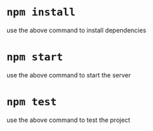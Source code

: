 # `npm install`
use the above command to install dependencies

# `npm start`
use the above command to start the server

# `npm test`
use the above command to test the project